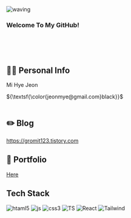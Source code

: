 <div align="left">
<a id="waving">

![waving](https://capsule-render.vercel.app/api?type=waving&height=200&text=&fontAlign=80&fontAlignY=40&color=gradient)


  
  ### Welcome To My GitHub!

</div>
<div align="left">
<br/><br/><br/>

## 🙋‍♂️ Personal Info
Mi Hye Jeon <p/>
 ${\textsf{\color{jeonmye@gmail.com}black}}$	
<br/>
## ✏️ Blog
<a href="https://gromit123.tistory.com">https://gromit123.tistory.com </a> 
## 📝 Portfolio
<a href="https://jeonmye.oopy.io/portfolio"> Here </a>
<br/>

## Tech Stack
![htaml5](https://img.shields.io/badge/HTML5-E34F26?style=for-the-badge&logo=html5&logoColor=white)
![js](https://img.shields.io/badge/JavaScript-F7DF1E?style=for-the-badge&logo=JavaScript&logoColor=white)
![css3](https://img.shields.io/badge/CSS3-1572B6?style=for-the-badge&logo=css3&logoColor=white)
![TS](https://img.shields.io/badge/TypeScript-007ACC?style=for-the-badge&logo=typescript&logoColor=white)
![React](https://img.shields.io/badge/React-20232A?style=for-the-badge&logo=react&logoColor=61DAFB)
![Tailwind](https://img.shields.io/badge/Tailwind_CSS-38B2AC?style=for-the-badge&logo=tailwind-css&logoColor=white)
<br/>

</div>

